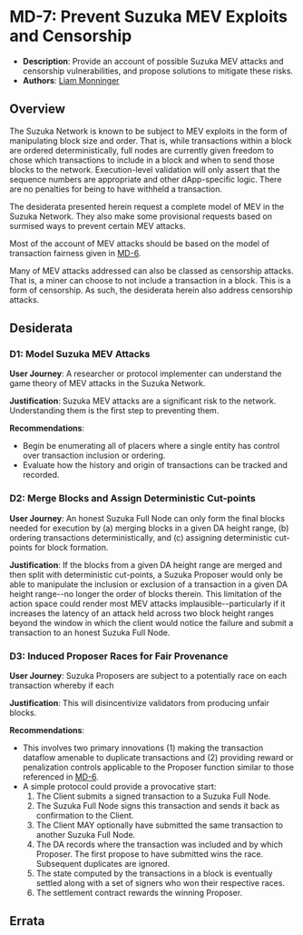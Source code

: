 # MD-7: Prevent Suzuka MEV Exploits and Censorship
- **Description**: Provide an account of possible Suzuka MEV attacks and censorship vulnerabilities, and propose solutions to mitigate these risks.
- **Authors**: [Liam Monninger](mailto:liam@movementlabs.xyz)


## Overview
The Suzuka Network is known to be subject to MEV exploits in the form of manipulating block size and order. That is, while transactions within a block are ordered deterministically, full nodes are currently given freedom to chose which transactions to include in a block and when to send those blocks to the network. Execution-level validation will only assert that the sequence numbers are appropriate and other dApp-specific logic. There are no penalties for being to have withheld a transaction. 

The desiderata presented herein request a complete model of MEV in the Suzuka Network. They also make some provisional requests based on surmised ways to prevent certain MEV attacks.

Most of the account of MEV attacks should be based on the model of transaction fairness given in [MD-6](../md-6/README.md).

Many of MEV attacks addressed can also be classed as censorship attacks. That is, a miner can choose to not include a transaction in a block. This is a form of censorship. As such, the desiderata herein also address censorship attacks.

## Desiderata

<!--
  List out the specific desiderata. Each entry should consist of:

  1. Title: A concise name for the desideratum.
  2. User Journey: A one or two-sentence statement focusing on the "user" (could be a human, machine, software, etc.) and their interaction or experience.
  3. Description (optional): A more detailed explanation if needed.
  4. Justification: The reasoning behind the desideratum. Why is it necessary or desired?
  5. Recommendations (optional): Suggestions or guidance related to the desideratum.

  Format as:

  ### Desideratum Title

  **User Journey**: [user] can [action].

  **Description**: <More detailed explanation if needed (optional)>

  **Justification**: <Why this is a significant or required desideratum>

  **Recommendations**: <Any specific guidance or suggestions (optional)>

  TODO: Remove this comment before finalizing.
-->
### D1: Model Suzuka MEV Attacks
**User Journey**: A researcher or protocol implementer can understand the game theory of MEV attacks in the Suzuka Network.

**Justification**: Suzuka MEV attacks are a significant risk to the network. Understanding them is the first step to preventing them.

**Recommendations**:
- Begin be enumerating all of placers where a single entity has control over transaction inclusion or ordering. 
- Evaluate how the history and origin of transactions can be tracked and recorded.

### D2: Merge Blocks and Assign Deterministic Cut-points
**User Journey**: An honest Suzuka Full Node can only form the final blocks needed for execution by (a) merging blocks in a given DA height range, (b) ordering transactions deterministically, and (c) assigning deterministic cut-points for block formation.

**Justification**: If the blocks from a given DA height range are merged and then split with deterministic cut-points, a Suzuka Proposer would only be able to manipulate the inclusion or exclusion of a transaction in a given DA height range--no longer the order of blocks therein. This limitation of the action space could render most MEV attacks implausible--particularly if it increases the latency of an attack held across two block height ranges beyond the window in which the client would notice the failure and submit a transaction to an honest Suzuka Full Node.

### D3: Induced Proposer Races for Fair Provenance
**User Journey**: Suzuka Proposers are subject to a potentially race on each transaction whereby if each 

**Justification**: This will disincentivize validators from producing unfair blocks.

**Recommendations**:
- This involves two primary innovations (1) making the transaction dataflow amenable to duplicate transactions and (2) providing reward or penalization controls applicable to the Proposer function similar to those referenced in [MD-6](../md-6/README.md).
- A simple protocol could provide a provocative start:
    1. The Client submits a signed transaction to a Suzuka Full Node.
    2. The Suzuka Full Node signs this transaction and sends it back as confirmation to the Client.
    3. The Client MAY optionally have submitted the same transaction to another Suzuka Full Node.
    4. The DA records where the transaction was included and by which Proposer. The first propose to have submitted wins the race. Subsequent duplicates are ignored.
    5. The state computed by the transactions in a block is eventually settled along with a set of signers who won their respective races.
    6. The settlement contract rewards the winning Proposer. 


## Errata
<!--
  Errata should be maintained after publication.

  1. **Transparency and Clarity**: An erratum acknowledges any corrections made post-publication, ensuring that readers are not misled and are always equipped with the most accurate information.

  2. **Accountability**: By noting errors openly, we maintain a high level of responsibility and ownership over our content. It’s an affirmation that we value precision and are ready to correct oversights.

  Each erratum should briefly describe the discrepancy and the correction made, accompanied by a reference to the date and version of the desiderata in which the error was identified.

  TODO: Maintain this comment.
-->
